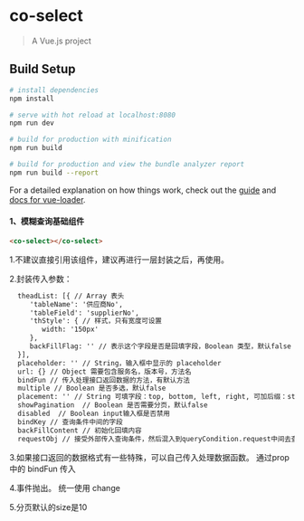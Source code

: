 # co-select

> A Vue.js project

## Build Setup

``` bash
# install dependencies
npm install

# serve with hot reload at localhost:8080
npm run dev

# build for production with minification
npm run build

# build for production and view the bundle analyzer report
npm run build --report
```

For a detailed explanation on how things work, check out the [guide](http://vuejs-templates.github.io/webpack/) and [docs for vue-loader](http://vuejs.github.io/vue-loader).


#### 1、模糊查询基础组件
```html
<co-select></co-select>
```
1.不建议直接引用该组件，建议再进行一层封装之后，再使用。

2.封装传入参数：
```html
  theadList: [{ // Array 表头
     'tableName': '供应商No',
     'tableField': 'supplierNo',
     'thStyle': { // 样式，只有宽度可设置
        width: '150px'
     },
     backFillFlag: '' // 表示这个字段是否是回填字段，Boolean 类型，默认false
  }],
  placeholder: '' // String，输入框中显示的 placeholder
  url: {} // Object 需要包含服务名，版本号，方法名
  bindFun // 传入处理接口返回数据的方法，有默认方法
  multiple // Boolean 是否多选，默认false
  placement: '' // String 可填字段：top, bottom, left, right, 可加后缀：start, end; 中间使用 - 连接
  showPagination  // Boolean 是否需要分页，默认false
  disabled  // Boolean input输入框是否禁用
  bindKey // 查询条件中间的字段
  backFillContent // 初始化回填内容
  requestObj // 接受外部传入查询条件，然后混入到queryCondition.request中间去查询
```
3.如果接口返回的数据格式有一些特殊，可以自己传入处理数据函数。 通过prop中的 bindFun 传入

4.事件抛出。 统一使用 change

5.分页默认的size是10
```

